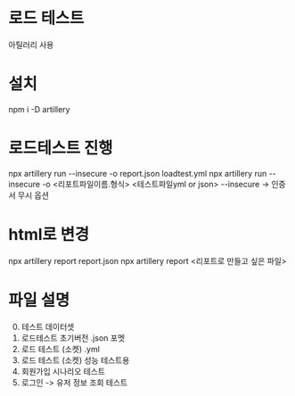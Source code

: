 # 로드 테스트
아틸러리 사용

# 설치
npm i -D artillery

# 로드테스트 진행
npx artillery run --insecure -o report.json loadtest.yml
npx artillery run --insecure -o <리포트파일이름.형식> <테스트파일yml or json>
--insecure -> 인증서 무시 옵션

# html로 변경
npx artillery report report.json
npx artillery report <리포트로 만들고 싶은 파일>

# 파일 설명
0. 테스트 데이터셋
1. 로드테스트 초기버전 .json 포멧
2. 로드 테스트 (소켓) .yml
3. 로드 테스트 (소켓) 성능 테스트용
4. 회원가입 시나리오 테스트
5. 로그인 -> 유저 정보 조회 테스트